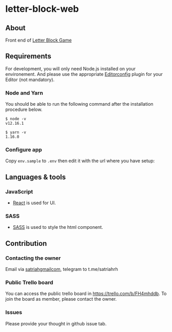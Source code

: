 # letter-block-web

## About

Front end of [Letter Block Game](https://letter-block.herokuapp.com)

## Requirements

For development, you will only need Node.js installed on your environement.
And please use the appropriate [Editorconfig](http://editorconfig.org/) plugin for your Editor (not mandatory).

### Node and Yarn

You should be able to run the following command after the installation procedure
below.

    $ node -v
    v12.16.1

    $ yarn -v
    1.16.0

### Configure app

Copy `env.sample` to `.env` then edit it with the url where you have setup:


## Languages & tools

### JavaScript

- [React](http://facebook.github.io/react) is used for UI.

### SASS

- [SASS](https://github.com/sass/node-sass) is used to style the html component.

## Contribution

### Contacting the owner

Email via [satriah<at>gmail<dot>com](mailto:satriahrh@gmail.com), telegram to t.me/satriahrh

### Public Trello board

You can access the public trello board in https://trello.com/b/FH4mhddb. To join the board as member, please contact the owner.

### Issues

Please provide your thought in github issue tab.
